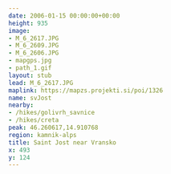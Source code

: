 ```yaml
---
date: 2006-01-15 00:00:00+00:00
height: 935
image:
- M_6_2617.JPG
- M_6_2609.JPG
- M_6_2606.JPG
- mapgps.jpg
- path_1.gif
layout: stub
lead: M_6_2617.JPG
maplink: https://mapzs.projekti.si/poi/1326
name: svJost
nearby:
- /hikes/golivrh_savnice
- /hikes/creta
peak: 46.260617,14.910768
region: kamnik-alps
title: Saint Jost near Vransko
x: 493
y: 124
---
```

